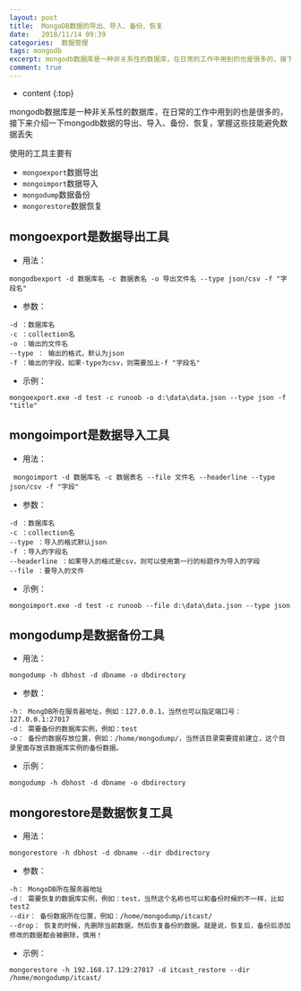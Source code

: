 ```yaml
---
layout: post
title:  MongoDB数据的导出、导入、备份、恢复
date:   2018/11/14 09:39
categories:  数据管理
tags: mongodb 
excerpt: mongodb数据库是一种非关系性的数据库，在日常的工作中用到的也是很多的，接下来介绍一下mongodb数据的导出、导入、备份、恢复，掌握这些技能避免数据丢失  使用的工具主要有  - mongoexport数据导出  - mongoimport数据导入  - mongodump数据备份  - mongorestore数据恢复  mongoexport是数据导出工具   用法：   mongodb
comment: true
---
```

* content
{:top}

mongodb数据库是一种非关系性的数据库，在日常的工作中用到的也是很多的，接下来介绍一下mongodb数据的导出、导入、备份、恢复，掌握这些技能避免数据丢失

使用的工具主要有
 - <code>mongoexport</code>数据导出
 - <code>mongoimport</code>数据导入
 - <code>mongodump</code>数据备份
 - <code>mongorestore</code>数据恢复

<h2>mongoexport是数据导出工具</h2>

<ul>
<li>用法：</li>
</ul>

<pre><code class="language-shell ">mongodbexport -d 数据库名 -c 数据表名 -o 导出文件名 --type json/csv -f "字段名"
</code></pre>

<ul>
<li>参数：</li>
</ul>

<pre><code class="language-text ">-d ：数据库名
-c ：collection名
-o ：输出的文件名
--type ： 输出的格式，默认为json
-f ：输出的字段，如果-type为csv，则需要加上-f "字段名"
</code></pre>

<ul>
<li>示例：</li>
</ul>

<pre><code class="language-shell ">mongoexport.exe -d test -c runoob -o d:\data\data.json --type json -f "title"
</code></pre>

<h2>mongoimport是数据导入工具</h2>

<ul>
<li>用法：</li>
</ul>

<pre><code class="language-shell "> mongoimport -d 数据库名 -c 数据表名 --file 文件名 --headerline --type json/csv -f "字段"
</code></pre>

<ul>
<li>参数：</li>
</ul>

<pre><code class="language-text ">-d ：数据库名
-c ：collection名
--type ：导入的格式默认json
-f ：导入的字段名
--headerline ：如果导入的格式是csv，则可以使用第一行的标题作为导入的字段
--file ：要导入的文件
</code></pre>

<ul>
<li>示例：</li>
</ul>

<pre><code class="language-shell ">mongoimport.exe -d test -c runoob --file d:\data\data.json --type json
</code></pre>

<h2>mongodump是数据备份工具</h2>

<ul>
<li>用法：</li>
</ul>

<pre><code class="language-shell ">mongodump -h dbhost -d dbname -o dbdirectory
</code></pre>

<ul>
<li>参数：</li>
</ul>

<pre><code class="language-text ">-h： MongDB所在服务器地址，例如：127.0.0.1，当然也可以指定端口号：127.0.0.1:27017
-d： 需要备份的数据库实例，例如：test
-o： 备份的数据存放位置，例如：/home/mongodump/，当然该目录需要提前建立，这个目录里面存放该数据库实例的备份数据。
</code></pre>

<ul>
<li>示例：</li>
</ul>

<pre><code class="language-shell ">mongodump -h dbhost -d dbname -o dbdirectory
</code></pre>

<h2>mongorestore是数据恢复工具</h2>

<ul>
<li>用法：</li>
</ul>

<pre><code class="language-shell ">mongorestore -h dbhost -d dbname --dir dbdirectory
</code></pre>

<ul>
<li>参数：</li>
</ul>

<pre><code class="language-text ">-h： MongoDB所在服务器地址
-d： 需要恢复的数据库实例，例如：test，当然这个名称也可以和备份时候的不一样，比如test2
--dir： 备份数据所在位置，例如：/home/mongodump/itcast/
--drop： 恢复的时候，先删除当前数据，然后恢复备份的数据。就是说，恢复后，备份后添加修改的数据都会被删除，慎用！
</code></pre>

<ul>
<li>示例：</li>
</ul>

<pre><code class="language-shell ">mongorestore -h 192.168.17.129:27017 -d itcast_restore --dir /home/mongodump/itcast/
</code></pre>
    